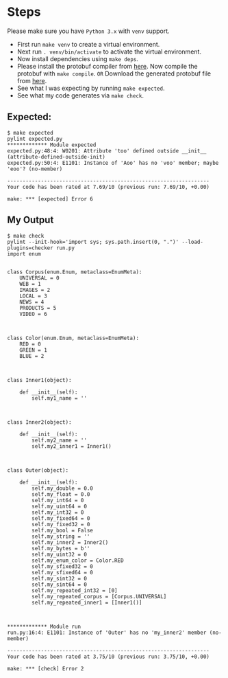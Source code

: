 Steps
=====

Please make sure you have `Python 3.x` with `venv` support.
* First run `make venv` to create a virtual environment.
* Next run `. venv/bin/activate` to activate the virtual environment.
* Now install dependencies using `make deps`.
* Please install the protobuf compiler from [here](https://github.com/protocolbuffers/protobuf/releases/). Now compile the protobuf with `make compile`.
  `OR`
  Download the generated protobuf file from [here](https://gist.github.com/zapstar/c874336c5b0d70e8ce5ce92486f81e74/raw/91dca4ebbd0e437ba854983a51b417e0f2cd5e0e/foo_pb2.py).
* See what I was expecting by running `make expected`.
* See what my code generates via `make check`.

Expected:
---------
```
$ make expected
pylint expected.py
************* Module expected
expected.py:48:4: W0201: Attribute 'too' defined outside __init__ (attribute-defined-outside-init)
expected.py:50:4: E1101: Instance of 'Aoo' has no 'voo' member; maybe 'eoo'? (no-member)

------------------------------------------------------------------
Your code has been rated at 7.69/10 (previous run: 7.69/10, +0.00)

make: *** [expected] Error 6
```

My Output
---------
```
$ make check
pylint --init-hook='import sys; sys.path.insert(0, ".")' --load-plugins=checker run.py
import enum


class Corpus(enum.Enum, metaclass=EnumMeta):
    UNIVERSAL = 0
    WEB = 1
    IMAGES = 2
    LOCAL = 3
    NEWS = 4
    PRODUCTS = 5
    VIDEO = 6



class Color(enum.Enum, metaclass=EnumMeta):
    RED = 0
    GREEN = 1
    BLUE = 2



class Inner1(object):
    
    def __init__(self):
        self.my1_name = ''



class Inner2(object):
    
    def __init__(self):
        self.my2_name = ''
        self.my2_inner1 = Inner1()



class Outer(object):
    
    def __init__(self):
        self.my_double = 0.0
        self.my_float = 0.0
        self.my_int64 = 0
        self.my_uint64 = 0
        self.my_int32 = 0
        self.my_fixed64 = 0
        self.my_fixed32 = 0
        self.my_bool = False
        self.my_string = ''
        self.my_inner2 = Inner2()
        self.my_bytes = b''
        self.my_uint32 = 0
        self.my_enum_color = Color.RED
        self.my_sfixed32 = 0
        self.my_sfixed64 = 0
        self.my_sint32 = 0
        self.my_sint64 = 0
        self.my_repeated_int32 = [0]
        self.my_repeated_corpus = [Corpus.UNIVERSAL]
        self.my_repeated_inner1 = [Inner1()]



************* Module run
run.py:16:4: E1101: Instance of 'Outer' has no 'my_inner2' member (no-member)

------------------------------------------------------------------
Your code has been rated at 3.75/10 (previous run: 3.75/10, +0.00)

make: *** [check] Error 2
```
